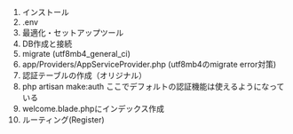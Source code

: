 1. インストール
1. .env
1. 最適化・セットアップツール
1. DB作成と接続
1. migrate (utf8mb4_general_ci)
1. app/Providers/AppServiceProvider.php (utf8mb4のmigrate error対策)
1. 認証テーブルの作成（オリジナル）
1. php artisan make:auth ここでデフォルトの認証機能は使えるようになっている
1. welcome.blade.phpにインデックス作成
1. ルーティング(Register)